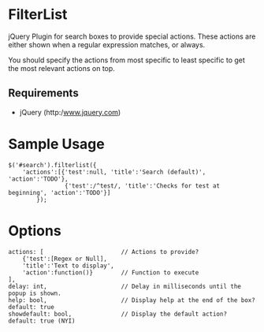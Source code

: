 # FilterList
jQuery Plugin for search boxes to provide special actions. These actions are either shown when a regular expression matches, or always. 

You should specify the actions from most specific to least specific to get the most relevant actions on top.

## Requirements
* jQuery (http:/www.jquery.com)

# Sample Usage
	$('#search').filterlist({
		'actions':[{'test':null, 'title':'Search (default)', 'action':'TODO'},
					{'test':/^test/, 'title':'Checks for test at beginning', 'action':'TODO'}]
			});
			
# Options
	actions: [						// Actions to provide?
		{'test':[Regex or Null], 
		'title':'Text to display', 
		'action':function()}		// Function to execute
	], 
	delay: int, 					// Delay in milliseconds until the popup is shown.
	help: bool,						// Display help at the end of the box? default: true 
	showdefault: bool,				// Display the default action? default: true (NYI)

